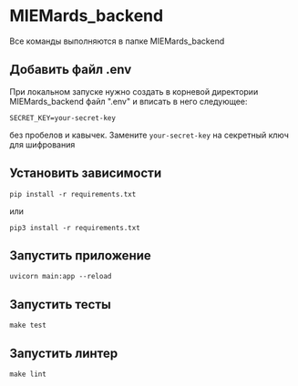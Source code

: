 # MIEMards_backend

Все команды выполняются в папке MIEMards_backend

## Добавить файл .env 
При локальном запуске нужно создать в корневой директории MIEMards_backend файл ".env" и вписать в него следующее:
```
SECRET_KEY=your-secret-key
```
без пробелов и кавычек. Замените ```your-secret-key``` на секретный ключ для шифрования

## Установить зависимости

```shell
pip install -r requirements.txt
```

или

```shell
pip3 install -r requirements.txt
```

## Запустить приложение

```shell
uvicorn main:app --reload
```


## Запустить тесты

```shell
make test
```

## Запустить линтер

```shell
make lint
```